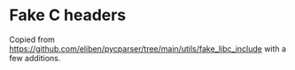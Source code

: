 # Fake C headers

Copied from https://github.com/eliben/pycparser/tree/main/utils/fake_libc_include
with a few additions.
